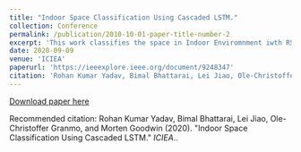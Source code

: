 ```yaml
---
title: "Indoor Space Classification Using Cascaded LSTM."
collection: Conference
permalink: /publication/2010-10-01-paper-title-number-2
excerpt: 'This work classifies the space in Indoor Enviromnment iwth RSSI and Geomagnetic Field using cascaded LSTM.'
date: 2020-09-09
venue: 'ICIEA'
paperurl: 'https://ieeexplore.ieee.org/document/9248347'
citation: 'Rohan Kumar Yadav, Bimal Bhattarai, Lei Jiao, Ole-Christoffer Granmo, and Morten Goodwin (2020). &quot;Indoor Space Classification Using Cascaded LSTM.&quot; <i>ICIEA</i>.'
---
```


[Download paper here](https://ieeexplore.ieee.org/document/9248347)

Recommended citation: Rohan Kumar Yadav, Bimal Bhattarai, Lei Jiao, Ole-Christoffer Granmo, and Morten Goodwin (2020). "Indoor Space Classification Using Cascaded LSTM." <i>ICIEA</i>..
